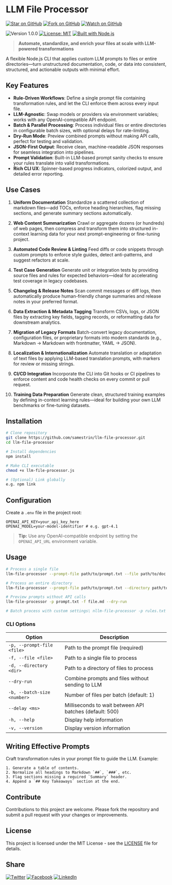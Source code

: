 # LLM File Processor

[![Star on GitHub](https://img.shields.io/github/stars/samestrin/llm-file-processor?style=social)](https://github.com/samestrin/llm-file-processor/stargazers) [![Fork on GitHub](https://img.shields.io/github/forks/samestrin/llm-file-processor?style=social)](https://github.com/samestrin/llm-file-processor/network/members) [![Watch on GitHub](https://img.shields.io/github/watchers/samestrin/llm-file-processor?style=social)](https://github.com/samestrin/llm-file-processor/watchers)

![Version 1.0.0](https://img.shields.io/badge/Version-1.0.0-blue) [![License: MIT](https://img.shields.io/badge/License-MIT-yellow.svg)](https://opensource.org/licenses/MIT) [![Built with Node.js](https://img.shields.io/badge/Built%20with-Node.js-green)](https://nodejs.org/)

> **Automate, standardize, and enrich your files at scale with LLM-powered transformations**

A flexible Node.js CLI that applies custom LLM prompts to files or entire directories—turn unstructured documentation, code, or data into consistent, structured, and actionable outputs with minimal effort.

## Key Features

* **Rule-Driven Workflows**: Define a single prompt file containing transformation rules, and let the CLI enforce them across every input file.
* **LLM-Agnostic**: Swap models or providers via environment variables; works with any OpenAI-compatible API endpoint.
* **Batch & Parallel Processing**: Process individual files or entire directories in configurable batch sizes, with optional delays for rate-limiting.
* **Dry-Run Mode**: Preview combined prompts without making API calls, perfect for testing and validation.
* **JSON-First Output**: Receive clean, machine-readable JSON responses for seamless integration into pipelines.
* **Prompt Validation**: Built-in LLM-based prompt sanity checks to ensure your rules translate into valid transformations.
* **Rich CLI UX**: Spinner-based progress indicators, colorized output, and detailed error reporting.

## Use Cases

1. **Uniform Documentation**
   Standardize a scattered collection of markdown files—add TOCs, enforce heading hierarchies, flag missing sections, and generate summary sections automatically.

2. **Web Content Summarization**
   Crawl or aggregate dozens (or hundreds) of web pages, then compress and transform them into structured in-context learning data for your next prompt-engineering or fine-tuning project.

3. **Automated Code Review & Linting**
   Feed diffs or code snippets through custom prompts to enforce style guides, detect anti-patterns, and suggest refactors at scale.

4. **Test Case Generation**
   Generate unit or integration tests by providing source files and rules for expected behaviors—ideal for accelerating test coverage in legacy codebases.

5. **Changelog & Release Notes**
   Scan commit messages or diff logs, then automatically produce human-friendly change summaries and release notes in your preferred format.

6. **Data Extraction & Metadata Tagging**
   Transform CSVs, logs, or JSON files by extracting key fields, tagging records, or reformatting data for downstream analytics.

7. **Migration of Legacy Formats**
   Batch-convert legacy documentation, configuration files, or proprietary formats into modern standards (e.g., Markdown → Markdown with frontmatter, YAML → JSON).

8. **Localization & Internationalization**
   Automate translation or adaptation of text files by applying LLM-based translation prompts, with markers for review or missing strings.

9. **CI/CD Integration**
   Incorporate the CLI into Git hooks or CI pipelines to enforce content and code health checks on every commit or pull request.

10. **Training Data Preparation**
    Generate clean, structured training examples by defining in-context learning rules—ideal for building your own LLM benchmarks or fine-tuning datasets.

## Installation

```bash
# Clone repository
git clone https://github.com/samestrin/llm-file-processor.git
cd llm-file-processor

# Install dependencies
npm install

# Make CLI executable
chmod +x llm-file-processor.js

# (Optional) Link globally
e.g. npm link
```

## Configuration

Create a `.env` file in the project root:

```dotenv
OPENAI_API_KEY=your_api_key_here
OPENAI_MODEL=your-model-identifier # e.g. gpt-4.1
```

> **Tip:** Use any OpenAI-compatible endpoint by setting the `OPENAI_API_URL` environment variable.

## Usage

```bash
# Process a single file
llm-file-processor --prompt-file path/to/prompt.txt --file path/to/doc.md

# Process an entire directory
llm-file-processor --prompt-file path/to/prompt.txt --directory path/to/project/docs

# Preview prompts without API calls
llm-file-processor -p prompt.txt -f file.md --dry-run

# Batch process with custom settings\ nllm-file-processor -p rules.txt -d src -b 5 --delay 1000
```

### CLI Options

| Option                      | Description                                             |
| --------------------------- | ------------------------------------------------------- |
| `-p, --prompt-file <file>`  | Path to the prompt file (required)                      |
| `-f, --file <file>`         | Path to a single file to process                        |
| `-d, --directory <dir>`     | Path to a directory of files to process                 |
| `--dry-run`                 | Combine prompts and files without sending to LLM        |
| `-b, --batch-size <number>` | Number of files per batch (default: 1)                  |
| `--delay <ms>`              | Milliseconds to wait between API batches (default: 500) |
| `-h, --help`                | Display help information                                |
| `-v, --version`             | Display version information                             |

## Writing Effective Prompts

Craft transformation rules in your prompt file to guide the LLM. Example:

```
1. Generate a table of contents.
2. Normalize all headings to Markdown `##`, `###`, etc.
3. Flag sections missing a required `Summary` header.
4. Append a `## Key Takeaways` section at the end.
```

## Contribute

Contributions to this project are welcome. Please fork the repository and submit a pull request with your changes or improvements.

## License

This project is licensed under the MIT License - see the [LICENSE](LICENSE) file for details.

## Share

[![Twitter](https://img.shields.io/badge/X-Tweet-blue)](https://twitter.com/intent/tweet?text=Check%20out%20this%20awesome%20project!&url=https://github.com/samestrin/llm-file-processor) [![Facebook](https://img.shields.io/badge/Facebook-Share-blue)](https://www.facebook.com/sharer/sharer.php?u=https://github.com/samestrin/llm-file-processor) [![LinkedIn](https://img.shields.io/badge/LinkedIn-Share-blue)](https://www.linkedin.com/sharing/share-offsite/?url=https://github.com/samestrin/llm-file-processor)
